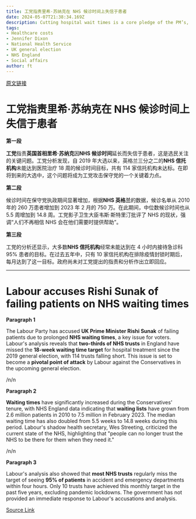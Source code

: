 ```yaml
---
title: 工党指责里希·苏纳克在 NHS 候诊时间上失信于患者
date: 2024-05-07T21:38:34.169Z
description: Cutting hospital wait times is a core pledge of the PM’s, but opposition says two-thirds of trusts have not met target
tags: 
- Healthcare costs
- Jennifer Dixon
- National Health Service
- UK general election
- NHS England
- Social affairs
author: ft
---
```


[原文链接](https://ft.com/content/95d34766-cddd-4a69-b897-2d631fa6c2d9)

# 工党指责里希·苏纳克在 NHS 候诊时间上失信于患者 

**第一段** 

**工党**指责**英国首相里希·苏纳克**因**NHS 候诊时间**延长而失信于患者，这是选民关注的关键问题。工党分析发现，自 2019 年大选以来，英格兰三分之二的**NHS 信托机构**未能达到医院治疗 18 周的候诊时间目标，共有 114 家信托机构未达标。在即将到来的大选中，这个问题将成为工党攻击保守党的一个关键着力点。 

**第二段** 

候诊时间在保守党执政期间显著增加，根据**NHS 英格兰**的数据，候诊名单从 2010 年的 260 万患者增加到 2023 年 2 月的 750 万。在此期间，中位数候诊时间也从 5.5 周增加到 14.8 周。工党影子卫生大臣韦斯·斯特里汀批评了 NHS 的现状，强调“人们不再相信 NHS 会在他们需要时提供帮助”。 

**第三段** 

工党的分析还显示，大多数**NHS 信托机构**经常未能达到在 4 小时内接待急诊科 95% 患者的目标。在过去五年中，只有 10 家信托机构在排除疫情封锁时期后，每月达到了这一目标。政府尚未对工党提出的指责和分析作出立即回应。

---

# Labour accuses Rishi Sunak of failing patients on NHS waiting times 

**Paragraph 1** 

The Labour Party has accused **UK Prime Minister Rishi Sunak** of failing patients due to prolonged **NHS waiting times**, a key issue for voters. Labour's analysis reveals that **two-thirds of NHS trusts** in England have missed the **18-week waiting time target** for hospital treatment since the 2019 general election, with 114 trusts falling short. This issue is set to become a **pivotal point of attack** by Labour against the Conservatives in the upcoming general election. 

/n/n

**Paragraph 2** 

**Waiting times** have significantly increased during the Conservatives' tenure, with NHS England data indicating that **waiting lists** have grown from 2.6 million patients in 2010 to 7.5 million in February 2023. The median waiting time has also doubled from 5.5 weeks to 14.8 weeks during this period. Labour's shadow health secretary, Wes Streeting, criticized the current state of the NHS, highlighting that "people can no longer trust the NHS to be there for them when they need it." 

/n/n

**Paragraph 3** 

Labour's analysis also showed that **most NHS trusts** regularly miss the target of seeing **95% of patients** in accident and emergency departments within four hours. Only 10 trusts have achieved this monthly target in the past five years, excluding pandemic lockdowns. The government has not provided an immediate response to Labour's accusations and analysis.

[Source Link](https://ft.com/content/95d34766-cddd-4a69-b897-2d631fa6c2d9)

